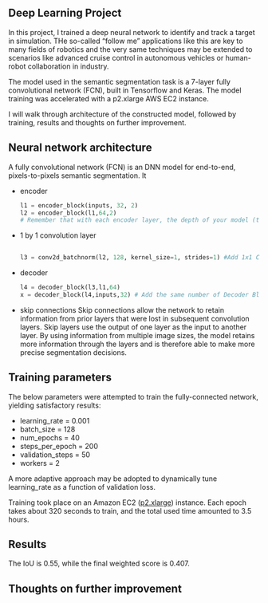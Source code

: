 ## Deep Learning Project <!-- omit in toc -->
In this project, I trained a deep neural network to identify and track a target in simulation. THe so-called “follow me” applications like this are key to many fields of robotics and the very same techniques may be extended to scenarios like advanced cruise control in autonomous vehicles or human-robot collaboration in industry.

The model used in the semantic segmentation task is a 7-layer fully convolutional network (FCN), built in Tensorflow and Keras. The model training was accelerated with a p2.xlarge AWS EC2 instance.

I will walk through architecture of the constructed model, followed by training, results and thoughts on further improvement.

## Neural network architecture <!-- omit in toc -->
A fully convolutional network (FCN) is an DNN model for end-to-end, pixels-to-pixels semantic segmentation. It 

- encoder
    ```python
    l1 = encoder_block(inputs, 32, 2)
    l2 = encoder_block(l1,64,2)
    # Remember that with each encoder layer, the depth of your model (the number of filters) increases.
    ```
- 1 by 1 convolution layer
    ```python
     
    l3 = conv2d_batchnorm(l2, 128, kernel_size=1, strides=1) #Add 1x1 Convolution layer using conv2d_batchnorm().
    ```
- decoder
    ```python
    l4 = decoder_block(l3,l1,64)
    x = decoder_block(l4,inputs,32) # Add the same number of Decoder Blocks as the number of Encoder Blocks
    ```
- skip connections
Skip connections allow the network to retain information from prior layers that were lost in subsequent convolution layers. Skip layers use the output of one layer as the input to another layer. By using information from multiple image sizes, the model retains more information through the layers and is therefore able to make more precise segmentation decisions.



## Training parameters <!-- omit in toc -->

The below parameters were attempted to train the fully-connected network, yielding satisfactory results:

- learning_rate = 0.001
- batch_size = 128
- num_epochs = 40
- steps_per_epoch = 200
- validation_steps = 50
- workers = 2

A more adaptive approach may be adopted to dynamically tune learning_rate as a function of validation loss. 

Training took place on an Amazon EC2 ([p2.xlarge](https://aws.amazon.com/ec2/instance-types/p2/)) instance. Each epoch takes about 320 seconds to train, and the total used time amounted to 3.5 hours.

## Results <!-- omit in toc -->

The IoU is 0.55, while the final weighted score is 0.407.

## Thoughts on further improvement <!-- omit in toc -->
